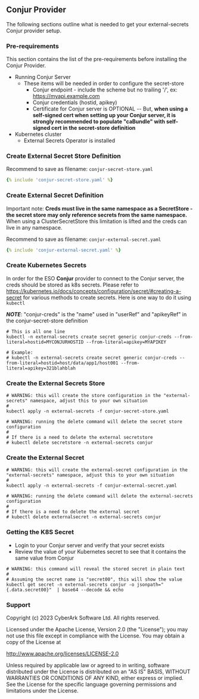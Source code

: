 ## Conjur Provider

The following sections outline what is needed to get your external-secrets Conjur provider setup.

### Pre-requirements

This section contains the list of the pre-requirements before installing the Conjur Provider.

*   Running Conjur Server
    -   These items will be needed in order to configure the secret-store
        +   Conjur endpoint - include the scheme but no trailing '/', ex: https://myapi.example.com
        +   Conjur credentials (hostid, apikey)
        +   Certificate for Conjur server is OPTIONAL -- But, **when using a self-signed cert when setting up your Conjur server, it is strongly recommended to populate "caBundle" with self-signed cert in the secret-store definition**
*   Kubernetes cluster
    -   External Secrets Operator is installed

### Create External Secret Store Definition

Recommend to save as filename: `conjur-secret-store.yaml`

```yaml
{% include 'conjur-secret-store.yaml' %}
```

### Create External Secret Definition

Important note: **Creds must live in the same namespace as a SecretStore  - the secret store may only reference secrets from the same namespace.**  When using a ClusterSecretStore this limitation is lifted and the creds can live in any namespace.

Recommend to save as filename: `conjur-external-secret.yaml`

```yaml
{% include 'conjur-external-secret.yaml' %}
```

### Create Kubernetes Secrets

In order for the ESO **Conjur** provider to connect to the Conjur server, the creds should be stored as k8s secrets.  Please refer to <https://kubernetes.io/docs/concepts/configuration/secret/#creating-a-secret> for various methods to create secrets.  Here is one way to do it using `kubectl`

***NOTE***: "conjur-creds" is the "name" used in "userRef" and "apikeyRef" in the conjur-secret-store definition

```shell
# This is all one line
kubectl -n external-secrets create secret generic conjur-creds --from-literal=hostid=MYCONJURHOSTID --from-literal=apikey=MYAPIKEY

# Example:
# kubectl -n external-secrets create secret generic conjur-creds --from-literal=hostid=host/data/app1/host001 --from-literal=apikey=321blahblah
```

### Create the External Secrets Store

```shell
# WARNING: this will create the store configuration in the "external-secrets" namespace, adjust this to your own situation
#
kubectl apply -n external-secrets -f conjur-secret-store.yaml

# WARNING: running the delete command will delete the secret store configuration
#
# If there is a need to delete the external secretstore
# kubectl delete secretstore -n external-secrets conjur
```

### Create the External Secret

```shell
# WARNING: this will create the external-secret configuration in the "external-secrets" namespace, adjust this to your own situation
#
kubectl apply -n external-secrets -f conjur-external-secret.yaml

# WARNING: running the delete command will delete the external-secrets configuration
#
# If there is a need to delete the external secret
# kubectl delete externalsecret -n external-secrets conjur
```

### Getting the K8S Secret

* Login to your Conjur server and verify that your secret exists
* Review the value of your Kubernetes secret to see that it contains the same value from Conjur

```shell
# WARNING: this command will reveal the stored secret in plain text
#
# Assuming the secret name is "secret00", this will show the value
kubectl get secret -n external-secrets conjur -o jsonpath="{.data.secret00}"  | base64 --decode && echo
```

### Support

Copyright (c) 2023 CyberArk Software Ltd. All rights reserved.

Licensed under the Apache License, Version 2.0 (the "License");
you may not use this file except in compliance with the License.
You may obtain a copy of the License at

<http://www.apache.org/licenses/LICENSE-2.0>

Unless required by applicable law or agreed to in writing, software
distributed under the License is distributed on an "AS IS" BASIS,
WITHOUT WARRANTIES OR CONDITIONS OF ANY KIND, either express or implied.
See the License for the specific language governing permissions and
limitations under the License.
